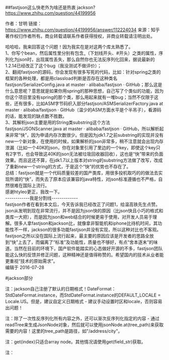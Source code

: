 ##fastjson这么快老外为啥还是热衷 jackson? 
https://www.zhihu.com/question/44199956

作者：甘明
链接：https://www.zhihu.com/question/44199956/answer/112224034
来源：知乎
著作权归作者所有。商业转载请联系作者获得授权，非商业转载请注明出处。

哈哈哈，我来回答这个问题！因为我实在是对这两个库太熟悉了。  
1、你写个bean，然后属性里分别有包含_（下划线开头、#开头）之类的属性，序列化为json时，出现属性丢失，那么自然你也无法反序列化回来，据说最新的1.2.14已经改正了这个bug（我没测试不做评价）；  
2、翻阅fastjson的源码，你会发现有很多写死的代码，比如：针对spring之类的框架的各种处理，都是用classload判断是否存在这种类名fastjson/SerializeConfig.java at master · alibaba/fastjson · GitHub；那么这是什么意思呢？意思就是如果你用spring的那种思想，自己写了个类似的功能，因为你这个项目里没有spring的那个类，那么用起来就有一堆bug；当然不仅限于这些，还有很多，比如ASM字节码织入部分fastjson/ASMSerializerFactory.java at master · alibaba/fastjson · GitHub（温少的ASM方面水平是个半吊子），看源码的话，能发现的缺点数不胜数。  
3、其解析json主要是用的String类substring这个方法fastjson/JSONScanner.java at master · alibaba/fastjson · GitHub，所以解析起来非常“快”，因为申请内存次数很少。但是因为jdk1.7之前substring的实现并没有new一个新对象，在使用的时候，如果解析的json非常多，稍不注意就会出现内存泄漏（比如一个40K的json，你在对象里引用了里边的一个key，即使这个key只有2字节，也会导致这40K的json无法被垃圾回收器回收），这也是“快”带来的负面效果。而且这还不算，在jdk1.7以上版本对string的substring方法做了改写，改成了重新new一个string的方式，于是这个“快”的优势也不存在了。  
总结：fastjson就是一个代码质量较差的国产类库，用很多投机取巧的的做法去实现所谓的“快”，而失去了原本应该兼容的java特性，对json标准遵循也不严格，自然很难在国际上流行。  
感谢htyleo更正，我改一下。  
------------我是分割线-------------  
fastjson作者在看到本文后，今天告诉我已经改正了问题1，给温高铁先生点赞。json从发明到现在非常流行，并不是因为json快的原因（比json快且小巧的格式和类库一大把），而是因为json和web结合的时候更易于使用，对开发人员易于理解。很多人拿fastjson和jackson比，就像拿非智能机和iphone比待机时间，其功能性不一样，jackson的很多功能fastjson并没有实现，所以这种对比也不客观。fastjson之所以没在国际上流行起来，最主要的原因应该是开发者的思路全放到“快”上去了，而偏离了“标准”及功能性，质量也不够好，有点“舍本逐末”的味道。当然在目前的环境下，国产软件能踏实的心态做好开源的不多，fastjson团队能这么快的反馈并修正问题，这种精神还是值得称赞的。希望国内的技术从业者能更重视“技术的原始需求”。  
编辑于 2016-07-28



#jackson部分

注：jackson自己注册了默认的日期格式！DateFormat：StdDateFormat.instance，而StdDateFormat.instance的DEFAULT_LOCALE = Locale.US。但是，建议自定义日期格式 - 建议手动设置时区和locale，否则容易出问题！

注：除了一次性反序列化所有内容之外，还可以渐次反序列化指定的内容 - 通过readTree来生成JsonNode对象，然后就可以使用jsonNode.at(tree_path)来获取需要的内容！这里的tree_path是路径，如"/address/city"。

注：get(index)只适合array node。其他情况请使用get(field_str)获取。

注：
